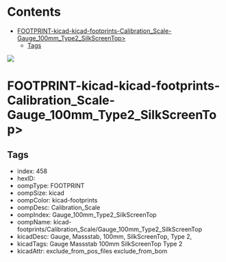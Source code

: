 



Contents
========

* [FOOTPRINT-kicad-kicad-footprints-Calibration_Scale-Gauge_100mm_Type2_SilkScreenTop>](#footprint-kicad-kicad-footprints-calibration_scale-gauge_100mm_type2_silkscreentop)
	* [Tags](#tags)
  
![][im]
# FOOTPRINT-kicad-kicad-footprints-Calibration_Scale-Gauge_100mm_Type2_SilkScreenTop>

## Tags

- index: 458
- hexID: 
- oompType: FOOTPRINT
- oompSize: kicad
- oompColor: kicad-footprints
- oompDesc: Calibration_Scale
- oompIndex: Gauge_100mm_Type2_SilkScreenTop
- oompName: kicad-footprints/Calibration_Scale/Gauge_100mm_Type2_SilkScreenTop
- kicadDesc: Gauge, Massstab, 100mm, SilkScreenTop, Type 2,
- kicadTags: Gauge Massstab 100mm SilkScreenTop Type 2
- kicadAttr: exclude_from_pos_files exclude_from_bom



[im]: image.png
